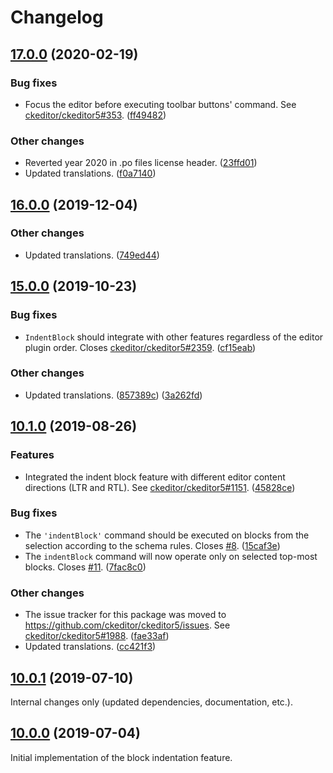 Changelog
=========

## [17.0.0](https://github.com/ckeditor/ckeditor5-indent/compare/v16.0.0...v17.0.0) (2020-02-19)

### Bug fixes

* Focus the editor before executing toolbar buttons' command. See [ckeditor/ckeditor5#353](https://github.com/ckeditor/ckeditor5/issues/353). ([ff49482](https://github.com/ckeditor/ckeditor5-indent/commit/ff49482))

### Other changes

* Reverted year 2020 in .po files license header. ([23ffd01](https://github.com/ckeditor/ckeditor5-indent/commit/23ffd01))
* Updated translations. ([f0a7140](https://github.com/ckeditor/ckeditor5-indent/commit/f0a7140)) 


## [16.0.0](https://github.com/ckeditor/ckeditor5-indent/compare/v15.0.0...v16.0.0) (2019-12-04)

### Other changes

* Updated translations. ([749ed44](https://github.com/ckeditor/ckeditor5-indent/commit/749ed44))


## [15.0.0](https://github.com/ckeditor/ckeditor5-indent/compare/v10.1.0...v15.0.0) (2019-10-23)

### Bug fixes

* `IndentBlock` should integrate with other features regardless of the editor plugin order. Closes [ckeditor/ckeditor5#2359](https://github.com/ckeditor/ckeditor5/issues/2359). ([cf15eab](https://github.com/ckeditor/ckeditor5-indent/commit/cf15eab))

### Other changes

* Updated translations. ([857389c](https://github.com/ckeditor/ckeditor5-indent/commit/857389c)) ([3a262fd](https://github.com/ckeditor/ckeditor5-indent/commit/3a262fd))


## [10.1.0](https://github.com/ckeditor/ckeditor5-indent/compare/v10.0.1...v10.1.0) (2019-08-26)

### Features

* Integrated the indent block feature with different editor content directions (LTR and RTL). See [ckeditor/ckeditor5#1151](https://github.com/ckeditor/ckeditor5/issues/1151). ([45828ce](https://github.com/ckeditor/ckeditor5-indent/commit/45828ce))

### Bug fixes

* The `'indentBlock'` command should be executed on blocks from the selection according to the schema rules. Closes [#8](https://github.com/ckeditor/ckeditor5-indent/issues/8). ([15caf3e](https://github.com/ckeditor/ckeditor5-indent/commit/15caf3e))
* The `indentBlock` command will now operate only on selected top-most blocks. Closes [#11](https://github.com/ckeditor/ckeditor5-indent/issues/11). ([7fac8c0](https://github.com/ckeditor/ckeditor5-indent/commit/7fac8c0))

### Other changes

* The issue tracker for this package was moved to https://github.com/ckeditor/ckeditor5/issues. See [ckeditor/ckeditor5#1988](https://github.com/ckeditor/ckeditor5/issues/1988). ([fae33af](https://github.com/ckeditor/ckeditor5-indent/commit/fae33af))
* Updated translations. ([cc421f3](https://github.com/ckeditor/ckeditor5-indent/commit/cc421f3))


## [10.0.1](https://github.com/ckeditor/ckeditor5-indent/compare/v10.0.0...v10.0.1) (2019-07-10)

Internal changes only (updated dependencies, documentation, etc.).


## [10.0.0](https://github.com/ckeditor/ckeditor5-indent/tree/v10.0.0) (2019-07-04)

Initial implementation of the block indentation feature.
